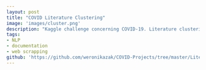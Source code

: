 ```yaml
---
layout: post
title: "COVID Literature Clustering"
image: 'images/cluster.png'
description: "Kaggle challenge concerning COVID-19. Literature clustering."
tags:
- NLP
- documentation
- web scrapping
github: 'https://github.com/weronikazak/COVID-Projects/tree/master/Literature%20Clustering'
---
```


